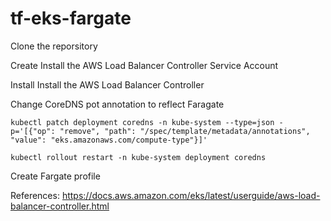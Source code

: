 # tf-eks-fargate
Clone the reporsitory


Create Install the AWS Load Balancer Controller Service Account

Install Install the AWS Load Balancer Controller

Change CoreDNS pot annotation to reflect Faragate

`kubectl patch deployment coredns -n kube-system --type=json -p='[{"op": "remove", "path": "/spec/template/metadata/annotations", "value": "eks.amazonaws.com/compute-type"}]'`

`kubectl rollout restart -n kube-system deployment coredns`

Create Fargate profile

References:
https://docs.aws.amazon.com/eks/latest/userguide/aws-load-balancer-controller.html
